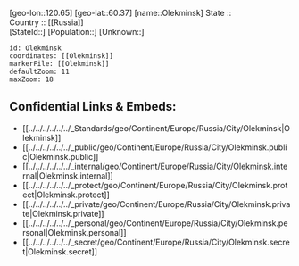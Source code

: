 ﻿---
location: [60.37,120.65] 
mapzoom: [7,12] 
mapmarker: city 
type: City
tags:
- geo/City


SpocWebEntityId: 33097
isDeleted: false
confidential: public

---
[geo-lon::120.65] 
[geo-lat::60.37] 
[name::Olekminsk] 
State ::  
Country :: [[Russia]]  
[StateId::] 
[Population::] 
[Unknown::] 


```leaflet
id: Olekminsk
coordinates: [[Olekminsk]] 
markerFile: [[Olekminsk]] 
defaultZoom: 11 
maxZoom: 18
```


## Confidential Links & Embeds: 
- [[../../../../../../_Standards/geo/Continent/Europe/Russia/City/Olekminsk|Olekminsk]] 
- [[../../../../../../_public/geo/Continent/Europe/Russia/City/Olekminsk.public|Olekminsk.public]] 
- [[../../../../../../_internal/geo/Continent/Europe/Russia/City/Olekminsk.internal|Olekminsk.internal]] 
- [[../../../../../../_protect/geo/Continent/Europe/Russia/City/Olekminsk.protect|Olekminsk.protect]] 
- [[../../../../../../_private/geo/Continent/Europe/Russia/City/Olekminsk.private|Olekminsk.private]] 
- [[../../../../../../_personal/geo/Continent/Europe/Russia/City/Olekminsk.personal|Olekminsk.personal]] 
- [[../../../../../../_secret/geo/Continent/Europe/Russia/City/Olekminsk.secret|Olekminsk.secret]] 
